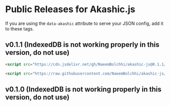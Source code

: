 # Public Releases for Akashic.js
If you are using the `data-akashic` attribute to serve your JSON config, add it to these tags.

## v0.1.1 (IndexedDB is not working properly in this version, do not use)

```html
<script src="https://cdn.jsdelivr.net/gh/NaeemBolchhi/akashic-js@0.1.1/akashic.min.js"></script>
```

```html
<script src="https://raw.githubusercontent.com/NaeemBolchhi/akashic-js/refs/tags/v0.1.1/akashic.min.js"></script>
```

## v0.1.0 (IndexedDB is not working properly in this version, do not use)